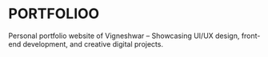 # PORTFOLIOO
Personal portfolio website of Vigneshwar – Showcasing UI/UX design, front-end development, and creative digital projects.
